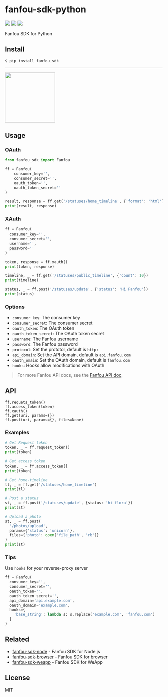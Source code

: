 # fanfou-sdk-python

[![](https://github.com/LitoMore/fanfou-sdk-python/workflows/CI/badge.svg)](https://github.com/LitoMore/fanfou-sdk-python/actions)
[![](https://img.shields.io/pypi/v/fanfou-sdk)](https://pypi.org/project/fanfou-sdk)
[![](https://img.shields.io/pypi/l/fanfou-sdk)](https://github.com/LitoMore/fanfou-sdk-python/blob/master/LICENSE)

Fanfou SDK for Python

## Install

```bash
$ pip install fanfou_sdk
```

---

<a href="https://www.patreon.com/LitoMore">
  <img src="https://c5.patreon.com/external/logo/become_a_patron_button@2x.png" width="160">
</a>

## Usage

### OAuth

```python
from fanfou_sdk import Fanfou

ff = Fanfou(
    consumer_key='',
    consumer_secret='',
    oauth_token='',
    oauth_token_secret=''
)

result, response = ff.get('/statuses/home_timeline', {'format': 'html'})
print(result, response)
```

### XAuth

```python
ff = Fanfou(
  consumer_key='',
  consumer_secret='',
  username='',
  password=''
)

token, response = ff.xauth()
print(token, response)

timeline, _ = ff.get('/statuses/public_timeline', {'count': 10})
print(timeline)

status, _ = ff.post('/statuses/update', {'status': 'Hi Fanfou'})
print(status)
```

### Options

- `consumer_key`: The consumer key
- `consumer_secret`: The consumer secret
- `oauth_token`: The OAuth token
- `oauth_token_secret`: The OAuth token secret
- `username`: The Fanfou username
- `password`: The Fanfou password
- `protocol`: Set the prototol, default is `http:`
- `api_domain`: Set the API domain, default is `api.fanfou.com`
- `oauth_omain`: Set the OAuth domain, default is `fanfou.com`
- `hooks`: Hooks allow modifications with OAuth

> For more Fanfou API docs, see the [Fanfou API doc](https://github.com/FanfouAPI/FanFouAPIDoc/wiki).

## API

```
ff.requets_token()
ff.access_token(token)
ff.xauth()
ff.get(uri, params={})
ff.post(uri, params={}, files=None)
```

### Examples

```python
# Get Request token
token, _ = ff.request_token()
print(token)

# Get access token
token, _ = ff.access_token()
print(token)

# Get home-timeline
tl, _ = ff.get('/statuses/home_timeline')
print(tl)

# Post a status
st, _ = ff.post('/statuses/update', {status: 'hi flora'})
print(st)

# Upload a photo
st, _ = ff.post(
  '/photos/upload',
  params={'status': 'unicorn'},
  files={'photo': open('file_path', 'rb')}
)
print(st)
```

### Tips

Use `hooks` for your reverse-proxy server

```python
ff = Fanfou(
  consumer_key='',
  consumer_secret='',
  oauth_token='',
  oauth_token_secret='',
  api_domain='api.example.com',
  oauth_domain='example.com',
  hooks={
    'base_string': lambda s: s.replace('example.com', 'fanfou.com')
  }
)
```

## Related

- [fanfou-sdk-node](https://github.com/fanfoujs/fanfou-sdk-node) - Fanfou SDK for Node.js
- [fanfou-sdk-browser](https://github.com/fanfoujs/fanfou-sdk-browser) - Fanfou SDK for browser
- [fanfou-sdk-weapp](https://github.com/fanfoujs/fanfou-sdk-weapp) - Fanfou SDK for WeApp

## License

MIT
